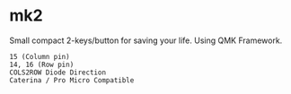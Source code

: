 # mk2

Small compact 2-keys/button for saving your life. Using QMK Framework.

```
15 (Column pin)
14, 16 (Row pin)
COLS2ROW Diode Direction
Caterina / Pro Micro Compatible
```



